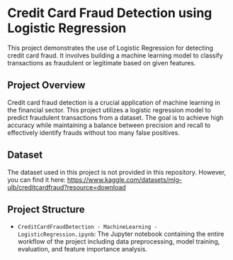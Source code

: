 # Credit Card Fraud Detection using Logistic Regression
This project demonstrates the use of Logistic Regression for detecting credit card fraud. It involves building a machine learning model to classify transactions as fraudulent or legitimate based on given features.

## Project Overview
Credit card fraud detection is a crucial application of machine learning in the financial sector. This project utilizes a logistic regression model to predict fraudulent transactions from a dataset. The goal is to achieve high accuracy while maintaining a balance between precision and recall to effectively identify frauds without too many false positives.

## Dataset
The dataset used in this project is not provided in this repository. However, you can find it here: https://www.kaggle.com/datasets/mlg-ulb/creditcardfraud?resource=download

## Project Structure
- `CreditCardFraudDetection - MachineLearning - LogisticRegression.ipynb`: The Jupyter notebook containing the entire workflow of the project including data preprocessing, model training, evaluation, and feature importance analysis.
